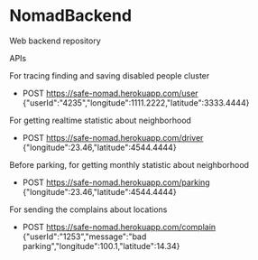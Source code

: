 # NomadBackend
Web backend repository


APIs

For tracing finding and saving disabled people cluster
* POST https://safe-nomad.herokuapp.com/user
{"userId":"4235","longitude":1111.2222,"latitude":3333.4444}

For getting realtime statistic about neighborhood 
* POST https://safe-nomad.herokuapp.com/driver
{"longitude":23.46,"latitude":4544.4444}

Before parking, for getting monthly statistic about neighborhood 
* POST https://safe-nomad.herokuapp.com/parking
{"longitude":23.46,"latitude":4544.4444}

For sending the complains about locations
* POST https://safe-nomad.herokuapp.com/complain
{"userId":"1253","message":"bad parking","longitude":100.1,"latitude":14.34}
